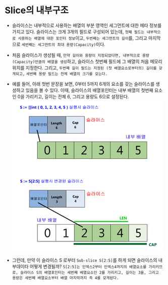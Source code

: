 # Slice의 내부구조

- 슬라이스는 내부적으로 사용하는 배열의 부분 영역인 세그먼트에 대한 메타 정보를 가지고 있다. 슬라이스는 크게 3개의 필드로 구성되어 있는데, `첫째 필드는 내부적으로 사용하는 배열에 대한 포인터 정보`이고, `두번째는 세그먼트의 길이`를, 그리고 마지막으로 `세번째는 세그먼트의 최대 용량(Capacity)`이다.

- 처음 슬라이스가 생성될 때, `만약 길이와 용량이 지정되었다면, 내부적으로 용량(Capacity)만큼의 배열을 생성`하고, 슬라이스 첫번째 필드에 그 배열의 처음 메모리 위치를 지정한다. 그리고, `두번째 길이 필드는 지정된 (첫 배열요소로부터의) 길이를 갖게되고,` `세번째 용량 필드는 전체 배열의 크기를 갖는다.`

- 예를 들어, 아래 첫번 문장을 보면, 0부터 5까지 6개의 요소를 갖는 슬라이스를 생성하고 있음을 볼 수 있다. 이때, 슬라이스의 배열포인터는 내부 배열의 첫번째 요소인 0을 가리키고, 길이는 전체 6, 그리고 용량도 6으로 설정된다.
![Go_slice_internal](../img/go-slice-internal.png)

- 그런데, 만약 이 슬라이스 S 로부터 `Sub-slice S[2:5]`를 하게 되면 슬라이스의 내부데이타 어떻게 변경될까? `S[2:5]는 인덱스2부터 인덱스4까지의 배열요소를 가리키므로, 슬라이스 S의 배열포인터는 세번째 배열요소인 2를 가리키고, 길이는 3을, 그리고 용량은 세번째 배열요소부터 배열 마지막까지 즉 4를 갖게된다.`